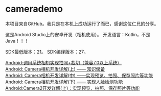 # camerademo
本项目来自GitHub。我只是在本机上成功运行了而已，感谢这位仁兄的分享。

这是Android Studio上的安卓开发（相机使用）。
开发语言：Kotlin，不是Java！！！

SDK最低版本：21。
SDK编译版本：27。


[Android:调用系统相机实现拍照+裁切（兼容7.0以上系统）](https://www.jianshu.com/p/eca7335602c1)
<br/>[Android: Camera相机开发详解(上) —— 知识储备](https://www.jianshu.com/p/f8d0d1467584)
<br/>[Android: Camera相机开发详解(中) ——实现预览、拍照、保存照片等功能](https://www.jianshu.com/p/e20a2ad6ad9a)
<br/>[Android: Camera相机开发详解(下) —— 实现人脸检测功能](https://www.jianshu.com/p/3bb301c302e8)
<br/>[Android:Camera2开发详解(上)：实现预览、拍照、保存照片等功能](https://www.jianshu.com/p/0ea5e201260f)
